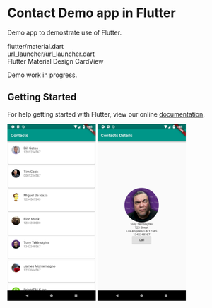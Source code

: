 # Contact Demo app in Flutter

Demo app to demostrate use of Flutter.<br/>

flutter/material.dart<br/>
url_launcher/url_launcher.dart<br/>
Flutter Material Design CardView<br/>
<div>
Demo work in progress.<br/>

## Getting Started

For help getting started with Flutter, view our online
[documentation](https://flutter.io/).

<img src="ContactList.png" alt="ContactList.png" height="400dp">
  
<img src="ContactDetails.png" alt="ContactDetails.png" height="400dp">
</div>

